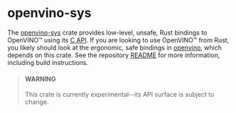 # openvino-sys

The [openvino-sys] crate provides low-level, unsafe, Rust bindings to OpenVINO™ using its [C API].
If you are looking to use OpenVINO™ from Rust, you likely should look at the ergonomic, safe
bindings in [openvino], which depends on this crate. See the repository [README] for more
information, including build instructions. 
> #### WARNING
> This crate is currently experimental--its API surface is subject to change.

[C API]: https://docs.openvinotoolkit.org/2020.1/ie_c_api/groups.html
[openvino-sys]: https://crates.io/crates/openvino-sys
[openvino]: https://crates.io/crates/openvino
[README]: https://github.com/abrown/openvino/blob/rust-bridge/inference-engine/ie_bridges/rust/README.md
[upstream]: upstream
